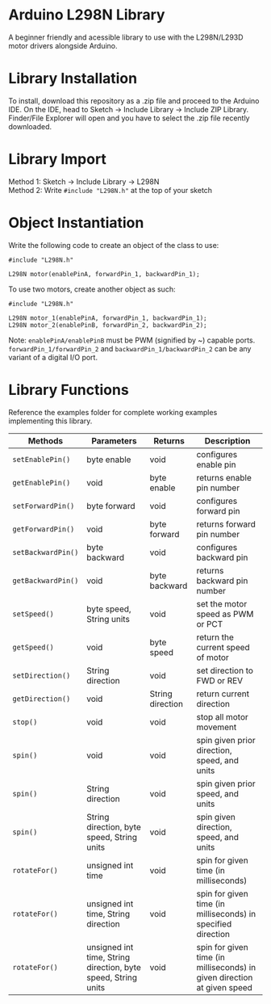 # Arduino L298N Library
A beginner friendly and acessible library to use with the L298N/L293D motor drivers alongside Arduino. 

# Library Installation

To install, download this repository as a .zip file and proceed to the Arduino IDE. On the IDE, head to Sketch -> Include Library -> Include ZIP Library. Finder/File Explorer will open and you have to select the .zip file recently downloaded. 

# Library Import
Method 1: Sketch -> Include Library -> L298N <br>Method 2: Write `#include "L298N.h"` at the top of your sketch

# Object Instantiation 
Write the following code to create an object of the class to use:
```
#include "L298N.h"

L298N motor(enablePinA, forwardPin_1, backwardPin_1);
```
To use two motors, create another object as such:
```
#include "L298N.h"

L298N motor_1(enablePinA, forwardPin_1, backwardPin_1);
L298N motor_2(enablePinB, forwardPin_2, backwardPin_2);
```
Note: `enablePinA/enablePinB` must be PWM (signified by ~) capable ports. `forwardPin_1/forwardPin_2` and `backwardPin_1/backwardPin_2` can be any variant of a digital I/O port.

# Library Functions

Reference the examples folder for complete working examples implementing this library.

| Methods  | Parameters | Returns |  Description |
| ------------- | ------------- | ------------- | ------------- |
| ```setEnablePin()```  | byte enable  |  void | configures enable pin |
| ```getEnablePin()```  | void  | byte enable  | returns enable pin number |
| ```setForwardPin()```  | byte forward  | void | configures forward pin |
| ```getForwardPin()```  | void  | byte forward | returns forward pin number |
| ```setBackwardPin()```  | byte backward  | void | configures backward pin |
| ```getBackwardPin()```  | void  | byte backward  | returns backward pin number| 
| ```setSpeed()```  | byte speed, String units  | void  | set the motor speed as PWM or PCT |
| ```getSpeed()```  | void | byte speed  | return the current speed of motor |
| ```setDirection()```  | String direction  | void  | set direction to FWD or REV |
| ```getDirection()```  | void  | String direction  | return current direction |
| ```stop()```  | void  | void  | stop all motor movement |
| ```spin()```  | void  | void  | spin given prior direction, speed, and units |
| ```spin()```  | String direction  | void  | spin given prior speed, and units |
| ```spin()```  | String direction, byte speed, String units  | void  | spin given direction, speed, and units |
| ```rotateFor()```  | unsigned int time  | void  | spin for given time (in milliseconds) |
| ```rotateFor()```  | unsigned int time, String direction  | void  | spin for given time (in milliseconds) in specified direction |
| ```rotateFor()```  | unsigned int time, String direction, byte speed, String units  | void  | spin for given time (in milliseconds) in given direction at given speed |
